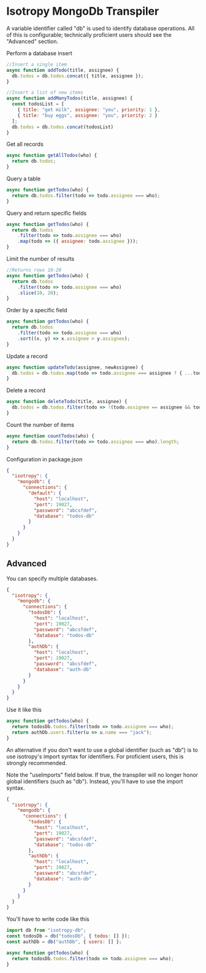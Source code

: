 Isotropy MongoDb Transpiler
===========================

A variable identifier called "db" is used to identify database operations.
All of this is configurable; technically proficient users should see the "Advanced" section.

Perform a database insert
```javascript
//Insert a single item
async function addTodo(title, assignee) {
  db.todos = db.todos.concat({ title, assignee });
}

//Insert a list of new items
async function addManyTodos(title, assignee) {
  const todosList = [
    { title: "get milk", assignee: "you", priority: 1 },
    { title: "buy eggs", assignee: "you", priority: 2 }
  ];
  db.todos = db.todos.concat(todosList)
}
```

Get all records
```javascript
async function getAllTodos(who) {
  return db.todos;
}
```

Query a table
```javascript
async function getTodos(who) {
  return db.todos.filter(todo => todo.assignee === who);
}
```

Query and return specific fields
```javascript
async function getTodos(who) {
  return db.todos
    .filter(todo => todo.assignee === who)
    .map(todo => ({ assignee: todo.assignee }));
}
```

Limit the number of results
```javascript
//Returns rows 10-20
async function getTodos(who) {
  return db.todos
    .filter(todo => todo.assignee === who)
    .slice(10, 20);
}
```

Order by a specific field
```javascript
async function getTodos(who) {
  return db.todos
    .filter(todo => todo.assignee === who)
    .sort((x, y) => x.assignee > y.assignee);
}
```

Update a record
```javascript
async function updateTodo(assignee, newAssignee) {
  db.todos = db.todos.map(todo => todo.assignee === assignee ? { ...todo, assignee: newAssignee } : todo);
}
```

Delete a record
```javascript
async function deleteTodo(title, assignee) {
  db.todos = db.todos.filter(todo => !(todo.assignee == assignee && todo.title === title));
}
```

Count the number of items
```javascript
async function countTodos(who) {
  return db.todos.filter(todo => todo.assignee === who).length;
}
```

Configuration in package.json

```json
{
  "isotropy": {
    "mongodb": {
      "connections": {
        "default": {
          "host": "localhost",
          "port": 19027,
          "password": "abcsfdef",
          "database": "todos-db"
        }
      }
    }
  }
}
```

Advanced
--------
You can specify multiple databases.

```json
{
  "isotropy": {
    "mongodb": {
      "connections": {
        "todosDb": {
          "host": "localhost",
          "port": 19027,
          "password": "abcsfdef",
          "database": "todos-db"
        },
        "authDb": {
          "host": "localhost",
          "port": 19027,
          "password": "abcsfdef",
          "database": "auth-db"
        }
      }
    }
  }
}
```

Use it like this

```javascript
async function getTodos(who) {
  return todosDb.todos.filter(todo => todo.assignee === who);
  return authDb.users.filter(u => u.name === "jack");
}
```

An alternative if you don't want to use a global identifier (such as "db") is to use isotropy's import syntax for identifiers.
For proficient users, this is strongly recommended.

Note the "useImports" field below. If true, the transpiler will no longer honor global identifiers (such as "db").
Instead, you'll have to use the import syntax.

```json
{
  "isotropy": {
    "mongodb": {
      "connections": {
        "todosDb": {
          "host": "localhost",
          "port": 19027,
          "password": "abcsfdef",
          "database": "todos-db"
        },
        "authDb": {
          "host": "localhost",
          "port": 19027,
          "password": "abcsfdef",
          "database": "auth-db"
        }
      }
    }
  }
}
```

You'll have to write code like this

```javascript
import db from "isotropy-db";
const todosDb = db("todosDb", { todos: [] });
const authDb = db("authDb", { users: [] };

async function getTodos(who) {
  return todosDb.todos.filter(todo => todo.assignee === who);
}
```
